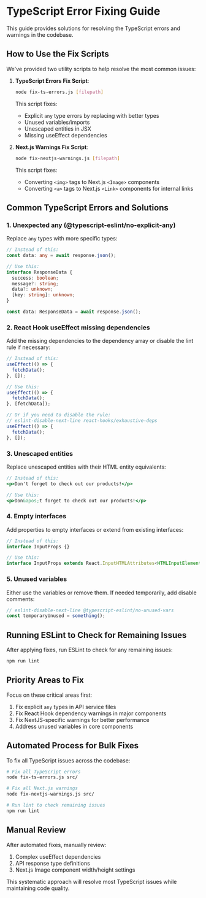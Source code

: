 # TypeScript Error Fixing Guide

This guide provides solutions for resolving the TypeScript errors and warnings in the codebase.

## How to Use the Fix Scripts

We've provided two utility scripts to help resolve the most common issues:

1. **TypeScript Errors Fix Script**:
   ```bash
   node fix-ts-errors.js [filepath]
   ```
   This script fixes:
   - Explicit `any` type errors by replacing with better types
   - Unused variables/imports
   - Unescaped entities in JSX
   - Missing useEffect dependencies

2. **Next.js Warnings Fix Script**:
   ```bash
   node fix-nextjs-warnings.js [filepath]
   ```
   This script fixes:
   - Converting `<img>` tags to Next.js `<Image>` components
   - Converting `<a>` tags to Next.js `<Link>` components for internal links

## Common TypeScript Errors and Solutions

### 1. Unexpected any (@typescript-eslint/no-explicit-any)

Replace `any` types with more specific types:

```typescript
// Instead of this:
const data: any = await response.json();

// Use this:
interface ResponseData {
  success: boolean;
  message?: string;
  data?: unknown;
  [key: string]: unknown;
}

const data: ResponseData = await response.json();
```

### 2. React Hook useEffect missing dependencies

Add the missing dependencies to the dependency array or disable the lint rule if necessary:

```typescript
// Instead of this:
useEffect(() => {
  fetchData();
}, []);

// Use this:
useEffect(() => {
  fetchData();
}, [fetchData]);

// Or if you need to disable the rule:
// eslint-disable-next-line react-hooks/exhaustive-deps
useEffect(() => {
  fetchData();
}, []);
```

### 3. Unescaped entities

Replace unescaped entities with their HTML entity equivalents:

```jsx
// Instead of this:
<p>Don't forget to check out our products!</p>

// Use this:
<p>Don&apos;t forget to check out our products!</p>
```

### 4. Empty interfaces

Add properties to empty interfaces or extend from existing interfaces:

```typescript
// Instead of this:
interface InputProps {}

// Use this:
interface InputProps extends React.InputHTMLAttributes<HTMLInputElement> {}
```

### 5. Unused variables

Either use the variables or remove them. If needed temporarily, add disable comments:

```typescript
// eslint-disable-next-line @typescript-eslint/no-unused-vars
const temporaryUnused = something();
```

## Running ESLint to Check for Remaining Issues

After applying fixes, run ESLint to check for any remaining issues:

```bash
npm run lint
```

## Priority Areas to Fix

Focus on these critical areas first:

1. Fix explicit `any` types in API service files
2. Fix React Hook dependency warnings in major components
3. Fix NextJS-specific warnings for better performance
4. Address unused variables in core components

## Automated Process for Bulk Fixes

To fix all TypeScript issues across the codebase:

```bash
# Fix all TypeScript errors
node fix-ts-errors.js src/

# Fix all Next.js warnings
node fix-nextjs-warnings.js src/

# Run lint to check remaining issues
npm run lint
```

## Manual Review

After automated fixes, manually review:

1. Complex useEffect dependencies
2. API response type definitions
3. Next.js Image component width/height settings

This systematic approach will resolve most TypeScript issues while maintaining code quality. 